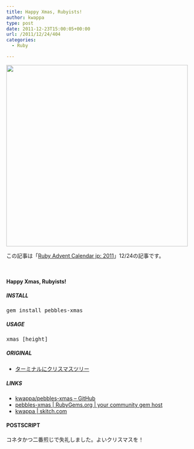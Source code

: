 ```yaml
---
title: Happy Xmas, Rubyists!
author: kwappa
type: post
date: 2011-12-23T15:00:05+00:00
url: /2011/12/24/404
categories:
  - Ruby

---
```


[<img src="/images/2011/12/pebbles-xmas.jpg" width=480>](/images/2011/12/pebbles-xmas.jpg)

この記事は「<a href="http://atnd.org/events/22021" target="_blank">Ruby Advent Calendar jp: 2011</a>」12/24の記事です。

<br style="clear:both;" />

<!--more-->

#### Happy Xmas, Rubyists!

##### INSTALL

<pre class="code">gem install pebbles-xmas</pre>

##### USAGE

<pre class="code">xmas [height]</pre>

##### ORIGINAL

  * <a href="http://d.hatena.ne.jp/sugyan/20110608/1307460864" target="_blank">ターミナルにクリスマスツリー</a>

##### LINKS

  * <a href="https://github.com/kwappa/pebbles-xmas" target="_blank">kwappa/pebbles-xmas &#8211; GitHub</a>
  * <a href="https://rubygems.org/gems/pebbles-xmas" target="_blank">pebbles-xmas | RubyGems.org | your community gem host</a>
  * <a href="https://skitch.com/kwappa/guijx/zsh-120x64" target="_blank">kwappa | skitch.com</a>

#### POSTSCRIPT

コネタかつ二番煎じで失礼しました。よいクリスマスを！

